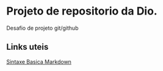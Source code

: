 # Projeto de repositorio da Dio.
Desafio de projeto git/github
## Links uteis  
[Sintaxe Basica Markdown](https://www.markdownguide.org/)

